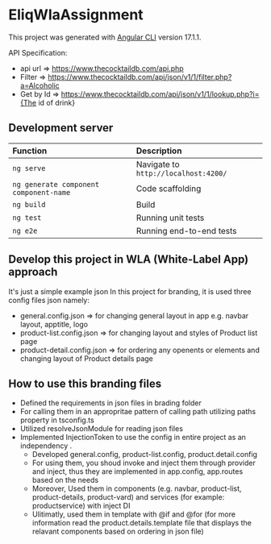 # EliqWlaAssignment

This project was generated with [Angular CLI](https://github.com/angular/angular-cli) version 17.1.1.

API Specification:
- api url =>  https://www.thecocktaildb.com/api.php
- Filter => https://www.thecocktaildb.com/api/json/v1/1/filter.php?a=Alcoholic
- Get by Id => https://www.thecocktaildb.com/api/json/v1/1/lookup.php?i={The id of drink}

## Development server
| Function                   | Description     |
| :------------------------- | :---------------------------------------------------------- |
| `ng serve`        | Navigate to `http://localhost:4200/` | 
| `ng generate component component-name`        | Code scaffolding | 
| `ng build`| Build | 
| `ng test` | Running unit tests | 
| `ng e2e`  | Running end-to-end tests |


## Develop this project in WLA (White-Label App) approach
It's just a simple example
json
In this project for branding, it is used three config files json namely: 
- general.config.json => for changing general layout in app e.g. navbar layout, apptitle, logo
- product-list.config.json =>  for changing layout and styles of Product list page
- product-detail.config.json => for ordering any openents or elements and changing layout of Product details page

## How to use this branding files
- Defined the requirements in json files in brading folder
- For calling them in an appropritae pattern of calling path utilizing paths property in tsconfig.ts
- Utilized resolveJsonModule for reading json files
- Implemented InjectionToken to use the config in entire project as an independency .
    - Developed general.config, product-list.config, product.detail.config
    - For using them, you shoud invoke and inject them through provider and inject, thus they are implemented in app.config, app.routes based on the needs
    - Moreover, Used them in components (e.g. navbar, product-list, product-details, product-vard) and services (for example: productservice) with inject DI
    - Ulitimatly, used them in template with @if and @for (for more information read the product.details.template file that displays the relavant components based on ordering in json file)

